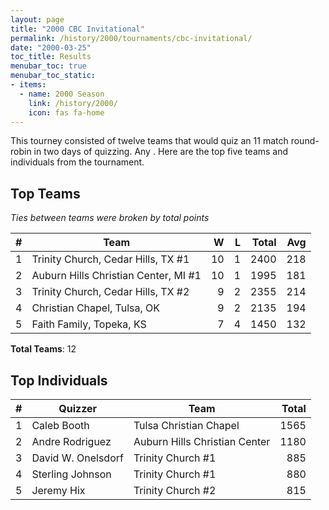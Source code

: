 ```yaml
---
layout: page
title: "2000 CBC Invitational"
permalink: /history/2000/tournaments/cbc-invitational/
date: "2000-03-25"
toc_title: Results
menubar_toc: true
menubar_toc_static:
- items:
  - name: 2000 Season
    link: /history/2000/
    icon: fas fa-home
---
```


This tourney consisted of twelve teams that would quiz an 11 match round-robin in two days of quizzing. Any . Here are the top five teams and individuals from the tournament.

## Top Teams

*Ties between teams were broken by total points*

|    # | Team                                 |    W |    L | Total |  Avg |
| ---: | ------------------------------------ | ---: | ---: | ----: | ---: |
|    1 | Trinity Church, Cedar Hills, TX #1   |   10 |    1 |  2400 |  218 |
|    2 | Auburn Hills Christian Center, MI #1 |   10 |    1 |  1995 |  181 |
|    3 | Trinity Church, Cedar Hills, TX #2   |    9 |    2 |  2355 |  214 |
|    4 | Christian Chapel, Tulsa, OK          |    9 |    2 |  2135 |  194 |
|    5 | Faith Family, Topeka, KS             |    7 |    4 |  1450 |  132 |

**Total Teams**: 12

## Top Individuals

|    # | Quizzer            | Team                          | Total |
| ---: | ------------------ | ----------------------------- | ----: |
|    1 | Caleb Booth        | Tulsa Christian Chapel        |  1565 |
|    2 | Andre Rodriguez    | Auburn Hills Christian Center |  1180 |
|    3 | David W. Onelsdorf | Trinity Church #1             |   885 |
|    4 | Sterling Johnson   | Trinity Church #1             |   880 |
|    5 | Jeremy Hix         | Trinity Church #2             |   815 |
